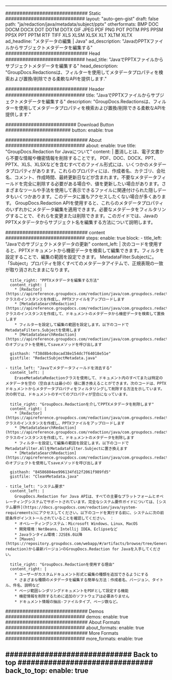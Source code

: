 
---
############################# Static ############################
layout: "auto-gen-gist" 
draft: false
path: "ja/redaction/java/metadata/subject/pptx"
otherformats: BMP DOC DOCM DOCX DOT DOTM DOTX GIF JPEG PDF PNG POT POTM PPS PPSM PPSX PPT PPTM RTF TIFF XLS XLSM XLSX XLT XLTM XLTX  
ad_headline: "メタデータの編集 | Java"
ad_description: "JavaのPPTXファイルからサブジェクトメタデータを編集する"
############################# Head ############################
head_title: "JavaでPPTXファイルからサブジェクトメタデータを編集する"
head_description: "GroupDocs.Redactionsは、フィルターを使用してメタデータプロパティを検索および置換/削除できる柔軟なAPIを提供します."

############################# Header ############################
title: "JavaでPPTXファイルからサブジェクトメタデータを編集する"
description: "GroupDocs.Redactionsは、フィルターを使用してメタデータプロパティを検索および置換/削除できる柔軟なAPIを提供します."

######################### Download Button #######################
button:
    enable: true

############################# About ############################
about:
    enable: true
    title: "GroupDocs.Redaction for Javaについて"
    content: |
        墨消しとは、電子文書から不要な情報や機密情報を削除することです。 PDF、DOC、DOCX、PPT、PPTX、XLS、XLSXなどを含むすべてのファイル形式には、いくつかのメタデータプロパティがあります。これらのプロパティには、作成者名、カテゴリ、会社名、コメント、作成時間、最終更新日などが含まれます。不要なメタデータフィールドを完全に削除する必要がある場合や、値を更新したい場合があります。さまざまなツールや手法を使用して表示できるファイルに関連付けられた隠しデータもいくつかあります。このデータに誰もアクセスしたくない場合が多くあります。 GroupDocs.Redaction APIを使用すると、これらのメタデータプロパティのいずれかにメタデータ編集を適用できます。必要なメタデータをフィルタリングすることで、それらを変更または削除できます。このガイドでは、JavaのPPTXメタデータからサブジェクト名を編集する方法について説明します。

############################# content ############################
steps:
    enable: true
    block:
    - title_left: "Javaでのサブジェクトメタデータの更新"
      content_left: |
        次のコードを使用すると、PPTXドキュメントから機密データを検索して編集できます。フィルタを設定することで、編集の範囲を設定できます。 MetadataFilter.Subjectに。 「Subject」プロパティを除くすべてのメタデータアイテムで、正規表現の一致が取り消されたままになります。 

      title_right: "PPTXメタデータを編集する方法"
      content_right: |
        * [Redactor](https://apireference.groupdocs.com/redaction/java/com.groupdocs.redaction/Redactor)クラスのインスタンスを作成し、PPTXファイルをアップロードします
        * [MetadataSearchRedaction](https://apireference.groupdocs.com/redaction/java/com.groupdocs.redaction.redactions/MetadataSearchRedaction)クラスのインスタンスを作成して、ドキュメントのメタデータから機密データを検索して置換します
        * フィルターを設定して編集の範囲を設定します。以下のコードでMetadataFilters.Subjectを使用します
        * [MetadataSearchRedaction](https://apireference.groupdocs.com/redaction/java/com.groupdocs.redaction.redactions/MetadataSearchRedaction)のオブジェクトを使用してsaveメソッドを呼び出します 

      gisthash: "f38d8b4c0acad38e154dc7f64018e51e"
      gistfile: "RedactSubjectMetadata.java"
      
    - title_left: "Javaでメタデータフィールドを消去する"
      content_left: |
        EraseMetadataRedactionクラスを使用して、ドキュメント内のすべてまたは特定のメタデータを空の（空白または最小の）値に置き換えることができます。次のコードは、PPTXドキュメントからメタデータプロパティをフィルタリングして削除する方法を示しています。次の例では、ドキュメントのすべてのプロパティが空白になっています。 
        
      title_right: "GroupDocs.Redactionを介してPPTXメタデータを削除します"
      content_right: |
        * [Redactor](https://apireference.groupdocs.com/redaction/java/com.groupdocs.redaction/Redactor)クラスのインスタンスを作成し、PPTXファイルをアップロードします
        * [MetadataSearchRedaction](https://apireference.groupdocs.com/redaction/java/com.groupdocs.redaction.redactions/MetadataSearchRedaction)クラスのインスタンスを作成して、ドキュメントのメタデータを削除します
        * フィルターを設定して編集の範囲を設定します。以下のコードでMetadataFilter.AllをMetadataFilter.Subjectに置き換えます
        * [MetadataSearchRedaction](https://apireference.groupdocs.com/redaction/java/com.groupdocs.redaction.redactions/MetadataSearchRedaction)のオブジェクトを使用してsaveメソッドを呼び出します 
        
      gisthash: "84586804ee996134fd12f2061f989fd5"
      gistfile: "CleanMetadata.java"

    - title_left: "システム要求"
      content_left: |
        GroupDocs.Redaction for Java APIは、すべての主要なプラットフォームとオペレーティングシステムでサポートされています。完全なシステム要件ガイドについては、[システム要件](https://docs.groupdocs.com/redaction/java/system-requirements)にアクセスしてください。以下のコードを実行する前に、システムに次の前提条件がインストールされていることを確認してください。 ：
        * オペレーティングシステム：Microsoft Windows、Linux、MacOS
        * 開発環境：NetBeans、Intellij IDEA、Eclipseなど
        * Javaランタイム環境：J2SE6.0以降
        * [Maven](https://repository.groupdocs.com/webapp/#/artifacts/browse/tree/General/repo/com/groupdocs/groupdocs-redaction)から最新バージョンのGroupDocs.Redaction for Javaを入手してください。
        
      title_right: "GroupDocs.Redactionを使用する理由"
      content_right: |
        * ユーザーがカスタムドキュメント形式と編集の種類を追加できるようにする
        * さまざまな種類のメタデータを編集する簡単な方法：作成者名、バージョン、タイトル、件名、説明など
        * ページ範囲レンダリングドキュメントをPDFとして設定する機能
        * 機密情報を削除するために追加のソフトウェアは必要ありません
        * ドキュメント情報の抽出-ファイルタイプ、ページ数など。
        

############################# Demos ############################
demos:
    enable: true
############################# About Formats ############################
about_formats:
    enable: true
############################# More Formats ############################
more_formats:
    enable: true

############################# Back to top ###############################
back_to_top:
    enable: true
---